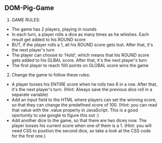 ## DOM-Pig-Game

1. GAME RULES:

  - The game has 2 players, playing in rounds
  - In each turn, a player rolls a dice as many times as he whishes. Each result get added to his ROUND score
  - BUT, if the player rolls a 1, all his ROUND score gets lost. After that, it's the next player's turn
  - The player can choose to 'Hold', which means that his ROUND score gets added to his GLBAL score. After that, it's the next player's       turn
  - The first player to reach 100 points on GLOBAL score wins the game

2. Change the game to follow these rules:

  - A player looses his ENTIRE score when he rolls two 6 in a row. After that, it's the next player's turn. (Hint: Always save the previous dice roll in a separate variable)
  - Add an input field to the HTML where players can set the winning score, so that they can change the predefined score of 100. (Hint: you can read that value with the .value property in JavaScript. This is a good oportunity to use google to figure this out :)
  - Add another dice to the game, so that there are two dices now. The player looses his current score when one of them is a 1. (Hint: you will need CSS to position the second dice, so take a look at the CSS code for the first one.)
